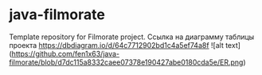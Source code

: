 # java-filmorate
Template repository for Filmorate project.
Ссылка на диаграмму таблицы проекта
https://dbdiagram.io/d/64c7712902bd1c4a5ef74a8f
![alt text] (https://github.com/fen1x63/java-filmorate/blob/d7dc115a8332caee07378e190427abe0180cda5e/ER.png)
